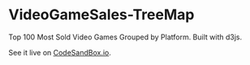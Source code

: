 # VideoGameSales-TreeMap
Top 100 Most Sold Video Games Grouped by Platform. Built with d3js.

See it live on [CodeSandBox.io](https://7mbbz.csb.app/).
